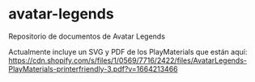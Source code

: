 # avatar-legends
Repositorio de documentos de Avatar Legends

Actualmente incluye un SVG y PDF de los PlayMaterials que están aquí: https://cdn.shopify.com/s/files/1/0569/7716/2422/files/AvatarLegends-PlayMaterials-printerfriendly-3.pdf?v=1664213466

